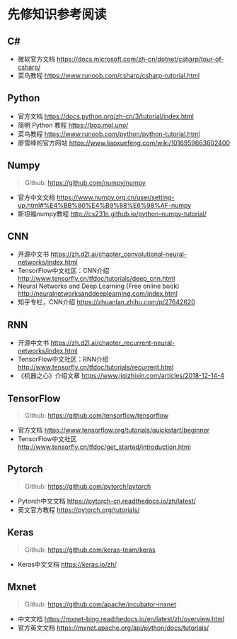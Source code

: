 # 先修知识参考阅读

## C#

* 微软官方文档 https://docs.microsoft.com/zh-cn/dotnet/csharp/tour-of-csharp/
* 菜鸟教程 https://www.runoob.com/csharp/csharp-tutorial.html


## Python

* 官方文档 https://docs.python.org/zh-cn/3/tutorial/index.html
* 简明 Python 教程 https://bop.mol.uno/
* 菜鸟教程 https://www.runoob.com/python/python-tutorial.html
* 廖雪峰的官方网站 https://www.liaoxuefeng.com/wiki/1016959663602400


## Numpy
> Github: https://github.com/numpy/numpy
* 官方中文文档 https://www.numpy.org.cn/user/setting-up.html#%E4%BB%80%E4%B9%88%E6%98%AF-numpy
* 斯坦福numpy教程 http://cs231n.github.io/python-numpy-tutorial/


## CNN
   
* 开源中文书 https://zh.d2l.ai/chapter_convolutional-neural-networks/index.html
* TensorFlow中文社区：CNN介绍 http://www.tensorfly.cn/tfdoc/tutorials/deep_cnn.html
* Neural Networks and Deep Learning (Free online book) http://neuralnetworksanddeeplearning.com/index.html
* 知乎专栏，CNN介绍 https://zhuanlan.zhihu.com/p/27642620


## RNN

* 开源中文书 https://zh.d2l.ai/chapter_recurrent-neural-networks/index.html
* TensorFlow中文社区：RNN介绍 http://www.tensorfly.cn/tfdoc/tutorials/recurrent.html
* 《机器之心》介绍文章 https://www.jiqizhixin.com/articles/2018-12-14-4


## TensorFlow
> Github: https://github.com/tensorflow/tensorflow
* 官方文档 https://www.tensorflow.org/tutorials/quickstart/beginner
* TensorFlow中文社区 http://www.tensorfly.cn/tfdoc/get_started/introduction.html
  

## Pytorch
> Github: https://github.com/pytorch/pytorch
* Pytorch中文文档 https://pytorch-cn.readthedocs.io/zh/latest/
* 英文官方教程 https://pytorch.org/tutorials/


## Keras
> Github: https://github.com/keras-team/keras
* Keras中文文档 https://keras.io/zh/

##  Mxnet
> Github: https://github.com/apache/incubator-mxnet
* 中文文档 https://mxnet-bing.readthedocs.io/en/latest/zh/overview.html
* 官方英文文档 https://mxnet.apache.org/api/python/docs/tutorials/